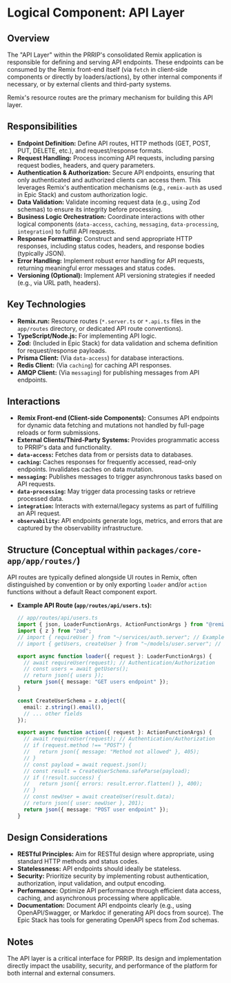 # Logical Component: API Layer

## Overview

The "API Layer" within the PRRIP's consolidated Remix application is responsible for defining and serving API endpoints. These endpoints can be consumed by the Remix front-end itself (via `fetch` in client-side components or directly by loaders/actions), by other internal components if necessary, or by external clients and third-party systems.

Remix's resource routes are the primary mechanism for building this API layer.

## Responsibilities

*   **Endpoint Definition:** Define API routes, HTTP methods (GET, POST, PUT, DELETE, etc.), and request/response formats.
*   **Request Handling:** Process incoming API requests, including parsing request bodies, headers, and query parameters.
*   **Authentication & Authorization:** Secure API endpoints, ensuring that only authenticated and authorized clients can access them. This leverages Remix's authentication mechanisms (e.g., `remix-auth` as used in Epic Stack) and custom authorization logic.
*   **Data Validation:** Validate incoming request data (e.g., using Zod schemas) to ensure its integrity before processing.
*   **Business Logic Orchestration:** Coordinate interactions with other logical components (`data-access`, `caching`, `messaging`, `data-processing`, `integration`) to fulfill API requests.
*   **Response Formatting:** Construct and send appropriate HTTP responses, including status codes, headers, and response bodies (typically JSON).
*   **Error Handling:** Implement robust error handling for API requests, returning meaningful error messages and status codes.
*   **Versioning (Optional):** Implement API versioning strategies if needed (e.g., via URL path, headers).

## Key Technologies

*   **Remix.run:** Resource routes (`*.server.ts` or `*.api.ts` files in the `app/routes` directory, or dedicated API route conventions).
*   **TypeScript/Node.js:** For implementing API logic.
*   **Zod:** (Included in Epic Stack) for data validation and schema definition for request/response payloads.
*   **Prisma Client:** (Via `data-access`) for database interactions.
*   **Redis Client:** (Via `caching`) for caching API responses.
*   **AMQP Client:** (Via `messaging`) for publishing messages from API endpoints.

## Interactions

*   **Remix Front-end (Client-side Components):** Consumes API endpoints for dynamic data fetching and mutations not handled by full-page reloads or form submissions.
*   **External Clients/Third-Party Systems:** Provides programmatic access to PRRIP's data and functionality.
*   **`data-access`:** Fetches data from or persists data to databases.
*   **`caching`:** Caches responses for frequently accessed, read-only endpoints. Invalidates caches on data mutation.
*   **`messaging`:** Publishes messages to trigger asynchronous tasks based on API requests.
*   **`data-processing`:** May trigger data processing tasks or retrieve processed data.
*   **`integration`:** Interacts with external/legacy systems as part of fulfilling an API request.
*   **`observability`:** API endpoints generate logs, metrics, and errors that are captured by the observability infrastructure.

## Structure (Conceptual within `packages/core-app/app/routes/`)

API routes are typically defined alongside UI routes in Remix, often distinguished by convention or by only exporting `loader` and/or `action` functions without a default React component export.

*   **Example API Route (`app/routes/api/users.ts`):**
    ```typescript
    // app/routes/api/users.ts
    import { json, LoaderFunctionArgs, ActionFunctionArgs } from "@remix-run/node";
    import { z } from "zod";
    // import { requireUser } from "~/services/auth.server"; // Example auth
    // import { getUsers, createUser } from "~/models/user.server"; // Example data access

    export async function loader({ request }: LoaderFunctionArgs) {
      // await requireUser(request); // Authentication/Authorization
      // const users = await getUsers();
      // return json({ users });
      return json({ message: "GET users endpoint" });
    }

    const CreateUserSchema = z.object({
      email: z.string().email(),
      // ... other fields
    });

    export async function action({ request }: ActionFunctionArgs) {
      // await requireUser(request); // Authentication/Authorization
      // if (request.method !== "POST") {
      //   return json({ message: "Method not allowed" }, 405);
      // }
      // const payload = await request.json();
      // const result = CreateUserSchema.safeParse(payload);
      // if (!result.success) {
      //   return json({ errors: result.error.flatten() }, 400);
      // }
      // const newUser = await createUser(result.data);
      // return json({ user: newUser }, 201);
      return json({ message: "POST user endpoint" });
    }
    ```

## Design Considerations

*   **RESTful Principles:** Aim for RESTful design where appropriate, using standard HTTP methods and status codes.
*   **Statelessness:** API endpoints should ideally be stateless.
*   **Security:** Prioritize security by implementing robust authentication, authorization, input validation, and output encoding.
*   **Performance:** Optimize API performance through efficient data access, caching, and asynchronous processing where applicable.
*   **Documentation:** Document API endpoints clearly (e.g., using OpenAPI/Swagger, or Markdoc if generating API docs from source). The Epic Stack has tools for generating OpenAPI specs from Zod schemas.

## Notes

The API layer is a critical interface for PRRIP. Its design and implementation directly impact the usability, security, and performance of the platform for both internal and external consumers.